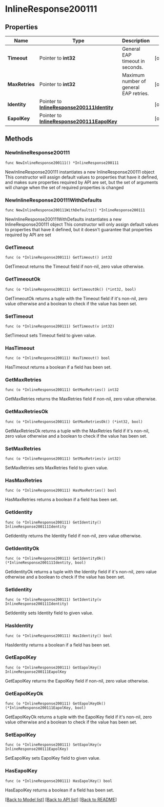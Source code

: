 # InlineResponse200111

## Properties

Name | Type | Description | Notes
------------ | ------------- | ------------- | -------------
**Timeout** | Pointer to **int32** | General EAP timeout in seconds. | [optional] 
**MaxRetries** | Pointer to **int32** | Maximum number of general EAP retries. | [optional] 
**Identity** | Pointer to [**InlineResponse200111Identity**](InlineResponse200111Identity.md) |  | [optional] 
**EapolKey** | Pointer to [**InlineResponse200111EapolKey**](InlineResponse200111EapolKey.md) |  | [optional] 

## Methods

### NewInlineResponse200111

`func NewInlineResponse200111() *InlineResponse200111`

NewInlineResponse200111 instantiates a new InlineResponse200111 object
This constructor will assign default values to properties that have it defined,
and makes sure properties required by API are set, but the set of arguments
will change when the set of required properties is changed

### NewInlineResponse200111WithDefaults

`func NewInlineResponse200111WithDefaults() *InlineResponse200111`

NewInlineResponse200111WithDefaults instantiates a new InlineResponse200111 object
This constructor will only assign default values to properties that have it defined,
but it doesn't guarantee that properties required by API are set

### GetTimeout

`func (o *InlineResponse200111) GetTimeout() int32`

GetTimeout returns the Timeout field if non-nil, zero value otherwise.

### GetTimeoutOk

`func (o *InlineResponse200111) GetTimeoutOk() (*int32, bool)`

GetTimeoutOk returns a tuple with the Timeout field if it's non-nil, zero value otherwise
and a boolean to check if the value has been set.

### SetTimeout

`func (o *InlineResponse200111) SetTimeout(v int32)`

SetTimeout sets Timeout field to given value.

### HasTimeout

`func (o *InlineResponse200111) HasTimeout() bool`

HasTimeout returns a boolean if a field has been set.

### GetMaxRetries

`func (o *InlineResponse200111) GetMaxRetries() int32`

GetMaxRetries returns the MaxRetries field if non-nil, zero value otherwise.

### GetMaxRetriesOk

`func (o *InlineResponse200111) GetMaxRetriesOk() (*int32, bool)`

GetMaxRetriesOk returns a tuple with the MaxRetries field if it's non-nil, zero value otherwise
and a boolean to check if the value has been set.

### SetMaxRetries

`func (o *InlineResponse200111) SetMaxRetries(v int32)`

SetMaxRetries sets MaxRetries field to given value.

### HasMaxRetries

`func (o *InlineResponse200111) HasMaxRetries() bool`

HasMaxRetries returns a boolean if a field has been set.

### GetIdentity

`func (o *InlineResponse200111) GetIdentity() InlineResponse200111Identity`

GetIdentity returns the Identity field if non-nil, zero value otherwise.

### GetIdentityOk

`func (o *InlineResponse200111) GetIdentityOk() (*InlineResponse200111Identity, bool)`

GetIdentityOk returns a tuple with the Identity field if it's non-nil, zero value otherwise
and a boolean to check if the value has been set.

### SetIdentity

`func (o *InlineResponse200111) SetIdentity(v InlineResponse200111Identity)`

SetIdentity sets Identity field to given value.

### HasIdentity

`func (o *InlineResponse200111) HasIdentity() bool`

HasIdentity returns a boolean if a field has been set.

### GetEapolKey

`func (o *InlineResponse200111) GetEapolKey() InlineResponse200111EapolKey`

GetEapolKey returns the EapolKey field if non-nil, zero value otherwise.

### GetEapolKeyOk

`func (o *InlineResponse200111) GetEapolKeyOk() (*InlineResponse200111EapolKey, bool)`

GetEapolKeyOk returns a tuple with the EapolKey field if it's non-nil, zero value otherwise
and a boolean to check if the value has been set.

### SetEapolKey

`func (o *InlineResponse200111) SetEapolKey(v InlineResponse200111EapolKey)`

SetEapolKey sets EapolKey field to given value.

### HasEapolKey

`func (o *InlineResponse200111) HasEapolKey() bool`

HasEapolKey returns a boolean if a field has been set.


[[Back to Model list]](../README.md#documentation-for-models) [[Back to API list]](../README.md#documentation-for-api-endpoints) [[Back to README]](../README.md)


